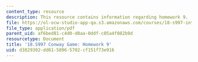 ```yaml
---
content_type: resource
description: This resource contains information regarding homework 9.
file: https://ol-ocw-studio-app-qa.s3.amazonaws.com/courses/18-s997-introduction-to-matlab-programming-fall-2011/d3829302dd6158965702cf151f73e916_MIT18_S997F11_Homework_9.pdf
file_type: application/pdf
parent_uid: af6bed81-c4d0-d0aa-0ddf-c05a4f082b9d
resourcetype: Document
title: '18.S997 Conway Game: Homework 9'
uid: d3829302-dd61-5896-5702-cf151f73e916
---
```

